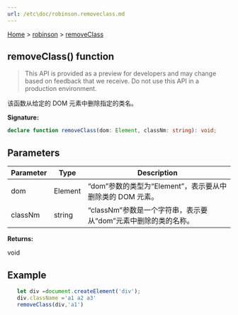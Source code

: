 ```yaml
---
url: /etc\doc/robinson.removeclass.md
---
```

[Home](./index.md) > [robinson](./robinson.md) > [removeClass](./robinson.removeclass.md)

## removeClass() function

> This API is provided as a preview for developers and may change based on feedback that we receive. Do not use this API in a production environment.

该函数从给定的 DOM 元素中删除指定的类名。

**Signature:**

```typescript
declare function removeClass(dom: Element, classNm: string): void;
```

## Parameters

|  Parameter | Type | Description |
|  --- | --- | --- |
|  dom | Element | “dom”参数的类型为“Element”，表示要从中删除类的 DOM 元素。 |
|  classNm | string | “classNm”参数是一个字符串，表示要从“dom”元素中删除的类的名称。 |

**Returns:**

void

## Example

```JavaScript
   let div =document.createElement('div');
   div.className ='a1 a2 a3'
   removeClass(div,'a1')
```
